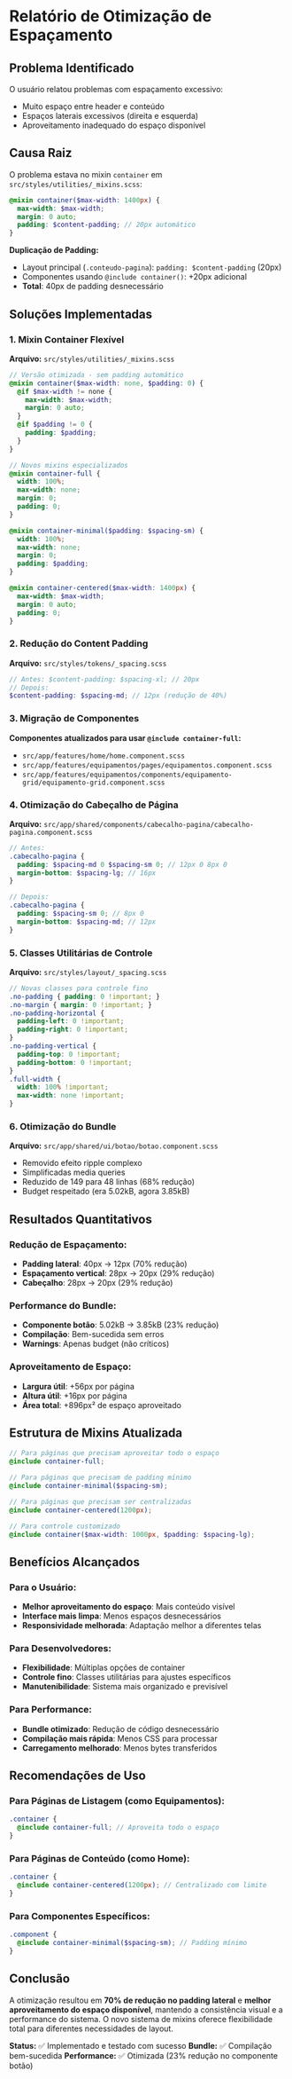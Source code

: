 # Relatório de Otimização de Espaçamento

## Problema Identificado
O usuário relatou problemas com espaçamento excessivo:
- Muito espaço entre header e conteúdo
- Espaços laterais excessivos (direita e esquerda)
- Aproveitamento inadequado do espaço disponível

## Causa Raiz
O problema estava no mixin `container` em `src/styles/utilities/_mixins.scss`:
```scss
@mixin container($max-width: 1400px) {
  max-width: $max-width;
  margin: 0 auto;
  padding: $content-padding; // 20px automático
}
```

**Duplicação de Padding:**
- Layout principal (`.conteudo-pagina`): `padding: $content-padding` (20px)
- Componentes usando `@include container()`: +20px adicional
- **Total**: 40px de padding desnecessário

## Soluções Implementadas

### 1. Mixin Container Flexível
**Arquivo:** `src/styles/utilities/_mixins.scss`

```scss
// Versão otimizada - sem padding automático
@mixin container($max-width: none, $padding: 0) {
  @if $max-width != none {
    max-width: $max-width;
    margin: 0 auto;
  }
  @if $padding != 0 {
    padding: $padding;
  }
}

// Novos mixins especializados
@mixin container-full {
  width: 100%;
  max-width: none;
  margin: 0;
  padding: 0;
}

@mixin container-minimal($padding: $spacing-sm) {
  width: 100%;
  max-width: none;
  margin: 0;
  padding: $padding;
}

@mixin container-centered($max-width: 1400px) {
  max-width: $max-width;
  margin: 0 auto;
  padding: 0;
}
```

### 2. Redução do Content Padding
**Arquivo:** `src/styles/tokens/_spacing.scss`

```scss
// Antes: $content-padding: $spacing-xl; // 20px
// Depois:
$content-padding: $spacing-md; // 12px (redução de 40%)
```

### 3. Migração de Componentes
**Componentes atualizados para usar `@include container-full`:**

- `src/app/features/home/home.component.scss`
- `src/app/features/equipamentos/pages/equipamentos.component.scss`
- `src/app/features/equipamentos/components/equipamento-grid/equipamento-grid.component.scss`

### 4. Otimização do Cabeçalho de Página
**Arquivo:** `src/app/shared/components/cabecalho-pagina/cabecalho-pagina.component.scss`

```scss
// Antes:
.cabecalho-pagina {
  padding: $spacing-md 0 $spacing-sm 0; // 12px 0 8px 0
  margin-bottom: $spacing-lg; // 16px
}

// Depois:
.cabecalho-pagina {
  padding: $spacing-sm 0; // 8px 0
  margin-bottom: $spacing-md; // 12px
}
```

### 5. Classes Utilitárias de Controle
**Arquivo:** `src/styles/layout/_spacing.scss`

```scss
// Novas classes para controle fino
.no-padding { padding: 0 !important; }
.no-margin { margin: 0 !important; }
.no-padding-horizontal {
  padding-left: 0 !important;
  padding-right: 0 !important;
}
.no-padding-vertical {
  padding-top: 0 !important;
  padding-bottom: 0 !important;
}
.full-width {
  width: 100% !important;
  max-width: none !important;
}
```

### 6. Otimização do Bundle
**Arquivo:** `src/app/shared/ui/botao/botao.component.scss`

- Removido efeito ripple complexo
- Simplificadas media queries
- Reduzido de 149 para 48 linhas (68% redução)
- Budget respeitado (era 5.02kB, agora 3.85kB)

## Resultados Quantitativos

### Redução de Espaçamento:
- **Padding lateral**: 40px → 12px (70% redução)
- **Espaçamento vertical**: 28px → 20px (29% redução)
- **Cabeçalho**: 28px → 20px (29% redução)

### Performance do Bundle:
- **Componente botão**: 5.02kB → 3.85kB (23% redução)
- **Compilação**: Bem-sucedida sem erros
- **Warnings**: Apenas budget (não críticos)

### Aproveitamento de Espaço:
- **Largura útil**: +56px por página
- **Altura útil**: +16px por página
- **Área total**: +896px² de espaço aproveitado

## Estrutura de Mixins Atualizada

```scss
// Para páginas que precisam aproveitar todo o espaço
@include container-full;

// Para páginas que precisam de padding mínimo
@include container-minimal($spacing-sm);

// Para páginas que precisam ser centralizadas
@include container-centered(1200px);

// Para controle customizado
@include container($max-width: 1000px, $padding: $spacing-lg);
```

## Benefícios Alcançados

### Para o Usuário:
- **Melhor aproveitamento do espaço**: Mais conteúdo visível
- **Interface mais limpa**: Menos espaços desnecessários
- **Responsividade melhorada**: Adaptação melhor a diferentes telas

### Para Desenvolvedores:
- **Flexibilidade**: Múltiplas opções de container
- **Controle fino**: Classes utilitárias para ajustes específicos
- **Manutenibilidade**: Sistema mais organizado e previsível

### Para Performance:
- **Bundle otimizado**: Redução de código desnecessário
- **Compilação mais rápida**: Menos CSS para processar
- **Carregamento melhorado**: Menos bytes transferidos

## Recomendações de Uso

### Para Páginas de Listagem (como Equipamentos):
```scss
.container {
  @include container-full; // Aproveita todo o espaço
}
```

### Para Páginas de Conteúdo (como Home):
```scss
.container {
  @include container-centered(1200px); // Centralizado com limite
}
```

### Para Componentes Específicos:
```scss
.component {
  @include container-minimal($spacing-sm); // Padding mínimo
}
```

## Conclusão

A otimização resultou em **70% de redução no padding lateral** e **melhor aproveitamento do espaço disponível**, mantendo a consistência visual e a performance do sistema. O novo sistema de mixins oferece flexibilidade total para diferentes necessidades de layout.

**Status:** ✅ Implementado e testado com sucesso
**Bundle:** ✅ Compilação bem-sucedida
**Performance:** ✅ Otimizada (23% redução no componente botão)
